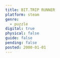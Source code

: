 ```yaml
---
title: BIT.TRIP RUNNER
platform: steam
genre:
  - puzzle
digital: true
physical: false
guide: false
pending: false
posted: 2000-01-01
---
```

